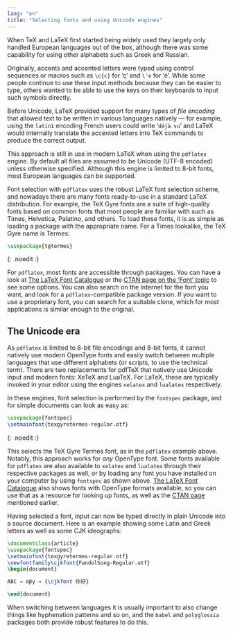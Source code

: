 ```yaml
---
lang: "en"
title: "Selecting fonts and using Unicode engines"
---
```


When TeX and LaTeX first started being widely used they largely only handled
European languages out of the box, although there was some capability for using
other alphabets such as Greek and Russian.

Originally, accents and accented letters were typed using control sequences or
macros such as `\c{c}` for ‘ç’ and `\'e` for ‘é’. While some people continue to
use these input methods because they can be easier to type, others wanted to be
able to use the keys on their keyboards to input such symbols directly.

Before Unicode, LaTeX provided support for many types of *file encoding* that
allowed text to be written in various languages natively — for example, using
the `latin1` encoding French users could write ‘`déjà vu`’ and LaTeX would
internally translate the accented letters into TeX commands to produce the
correct output.

This approach is still in use in modern LaTeX when using the `pdflatex` engine.
By default all files are assumed to be Unicode (UTF-8 encoded) unless otherwise
specified. Although this engine is limited to 8-bit fonts, most European
languages can be supported.

Font selection with `pdflatex` uses the robust LaTeX font selection scheme, and
nowadays there are many fonts ready-to-use in a standard LaTeX distribution. For
example, the TeX Gyre fonts are a suite of high-quality fonts based on common
fonts that most people are familiar with such as Times, Helvetica, Palatino, and
others. To load these fonts, it is as simple as loading a package with the
appropriate name. For a Times lookalike, the TeX Gyre name is Termes:

```latex
\usepackage{tgtermes}
```
{: .noedit :}

For `pdflatex`, most fonts are accessible through packages.  You can have a look
at [The LaTeX Font Catalogue](https://www.tug.org/FontCatalogue/) or the
[CTAN page on the ‘Font’ topic](https://www.ctan.org/topic/font) to see some
options.  You can also search on the Internet for the font you want, and look
for a `pdflatex`-compatible package version.  If you want to use a proprietary
font, you can search for a suitable clone, which for most applications is
similar enough to the original.

## The Unicode era

As `pdflatex` is limited to 8-bit file encodings and 8-bit fonts, it cannot
natively use modern OpenType fonts and easily switch between multiple languages
that use different alphabets (or scripts, to use the technical term). There are
two replacements for pdfTeX that natively use Unicode input and modern fonts:
XeTeX and LuaTeX. For LaTeX, these are typically invoked in your editor using
the engines `xelatex` and `lualatex` respectively.

In these engines, font selection is performed by the `fontspec` package, and for
simple documents can look as easy as:
```latex
\usepackage{fontspec}
\setmainfont{texgyretermes-regular.otf}
```
{: .noedit :}

This selects the TeX Gyre Termes font, as in the `pdflatex` example above.
Notably, this approach works for *any* OpenType font.  Some fonts available for
`pdflatex` are also available to `xelatex` and `lualatex` through their
respective packages as well, or by loading any font you have installed on your
computer by using `fontspec` as shown above.
[The LaTeX Font Catalogue](https://www.tug.org/FontCatalogue/) also shows fonts
with OpenType formats available, so you can use that as a resource for looking
up fonts, as well as the [CTAN page](https://www.ctan.org/topic/font) mentioned
earlier.

Having selected a font,
input can now be typed directly in plain Unicode into a source document. Here is
an example showing some Latin and Greek letters as well as some CJK ideographs:

```latex
\documentclass{article}
\usepackage{fontspec}
\setmainfont{texgyretermes-regular.otf}
\newfontfamily\cjkfont{FandolSong-Regular.otf}
\begin{document}

ABC → αβγ → {\cjkfont 你好}

\end{document}
```

When switching between languages it is usually important to also
change things like hyphenation patterns and so on, and the `babel` and
`polyglossia` packages both provide robust features to do this.


